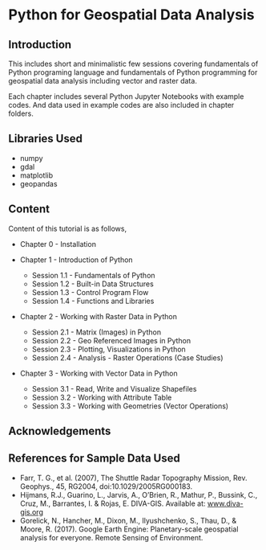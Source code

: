 # Python for Geospatial Data Analysis

## Introduction

This includes short and minimalistic few sessions covering fundamentals of Python programing language and fundamentals of Python programming for geospatial data analysis including vector and raster data.

Each chapter includes several Python Jupyter Notebooks with example codes. And data used in example codes are also included in chapter folders.

## Libraries Used

* numpy
* gdal
* matplotlib
* geopandas

## Content

Content of this tutorial is as follows,

* Chapter 0 - Installation

* Chapter 1 - Introduction of Python
  * Session 1.1 - Fundamentals of Python
  * Session 1.2 - Built-in Data Structures
  * Session 1.3 - Control Program Flow
  * Session 1.4 - Functions and Libraries

* Chapter 2 - Working with Raster Data in Python
  * Session 2.1 - Matrix (Images) in Python
  * Session 2.2 - Geo Referenced Images in Python
  * Session 2.3 - Plotting, Visualizations in Python
  * Session 2.4 - Analysis - Raster Operations (Case Studies)

* Chapter 3 - Working with Vector Data in Python
  * Session 3.1 - Read, Write and Visualize Shapefiles
  * Session 3.2 - Working with Attribute Table
  * Session 3.3 - Working with Geometries (Vector Operations)

## Acknowledgements


## References for Sample Data Used
* Farr, T. G., et al. (2007), The Shuttle Radar Topography Mission, Rev. Geophys., 45, RG2004, doi:10.1029/2005RG000183.
* Hijmans, R.J., Guarino, L., Jarvis, A., O’Brien, R., Mathur, P., Bussink, C., Cruz, M., Barrantes, I. & Rojas, E. DIVA-GIS. Available at: www.diva-gis.org
* Gorelick, N., Hancher, M., Dixon, M., Ilyushchenko, S., Thau, D., & Moore, R. (2017). Google Earth Engine: Planetary-scale geospatial analysis for everyone. Remote Sensing of Environment.
